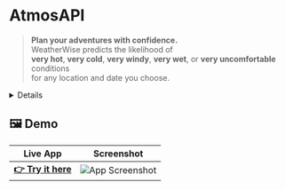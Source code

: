# AtmosAPI

> **Plan your adventures with confidence.**  
> WeatherWise predicts the likelihood of  
> **very hot**, **very cold**, **very windy**, **very wet**, or **very uncomfortable** conditions  
> for any location and date you choose.


<details>
##✨ Features

-**🔍 Smart Query – Enter a location and date to see detailed risk levels.
-**📊 Data-Driven – Uses real Earth-observation & historical climate datasets.
-**🎨 Personalized Interface – Intuitive, mobile-friendly UI for quick planning.
-**🌎 Global Reach – Works for cities, trails, lakes, and more worldwide.
-**⚡ Fast Results – Instant forecasts and visual risk indicators.
</details>


## 🖼️ Demo

| Live App | Screenshot |
|---------|------------|
| [**👉 Try it here**]('https://storage.appilix.com/uploads/app-apk-68d29b6834934-1758632808.apk') | ![App Screenshot](./assets/screenshot.png) |

